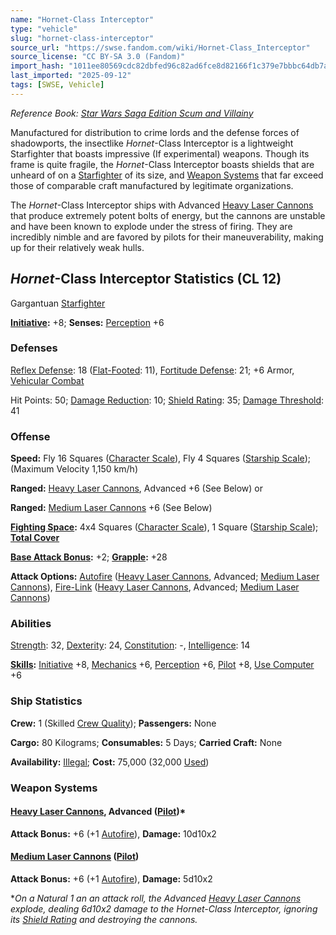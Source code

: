 ```yaml
---
name: "Hornet-Class Interceptor"
type: "vehicle"
slug: "hornet-class-interceptor"
source_url: "https://swse.fandom.com/wiki/Hornet-Class_Interceptor"
source_license: "CC BY-SA 3.0 (Fandom)"
import_hash: "1011ee80569cdc82dbfed96c82ad6fce8d82166f1c379e7bbbc64db7a0c57207"
last_imported: "2025-09-12"
tags: [SWSE, Vehicle]
---
```

*Reference Book: [Star Wars Saga Edition Scum and Villainy](https://swse.fandom.com/wiki/Star_Wars_Saga_Edition_Scum_and_Villainy)*

Manufactured for distribution to crime lords and the defense forces of shadowports, the insectlike *Hornet*-Class Interceptor is a lightweight Starfighter that boasts impressive (If experimental) weapons. Though its frame is quite fragile, the *Hornet*-Class Interceptor boasts shields that are unheard of on a [Starfighter](https://swse.fandom.com/wiki/Starfighter) of its size, and [Weapon Systems](https://swse.fandom.com/wiki/Weapon_Systems) that far exceed those of comparable craft manufactured by legitimate organizations.

The *Hornet*-Class Interceptor ships with Advanced [Heavy Laser Cannons](https://swse.fandom.com/wiki/Heavy_Laser_Cannons) that produce extremely potent bolts of energy, but the cannons are unstable and have been known to explode under the stress of firing. They are incredibly nimble and are favored by pilots for their maneuverability, making up for their relatively weak hulls.
## *Hornet*-Class Interceptor Statistics (CL 12)
Gargantuan [Starfighter](https://swse.fandom.com/wiki/Starfighter)

**[Initiative](https://swse.fandom.com/wiki/Initiative):** +8; **Senses:** [Perception](https://swse.fandom.com/wiki/Perception) +6
### Defenses
[Reflex Defense](https://swse.fandom.com/wiki/Reflex_Defense_(Vehicles)): 18 ([Flat-Footed](https://swse.fandom.com/wiki/Flat-Footed): 11), [Fortitude Defense](https://swse.fandom.com/wiki/Fortitude_Defense_(Vehicles)): 21; +6 Armor, [Vehicular Combat](https://swse.fandom.com/wiki/Vehicular_Combat)

Hit Points: 50; [Damage Reduction](https://swse.fandom.com/wiki/Damage_Reduction): 10; [Shield Rating](https://swse.fandom.com/wiki/Shield_Rating): 35; [Damage Threshold](https://swse.fandom.com/wiki/Damage_Threshold_(Vehicles)): 41
### Offense
**Speed:** Fly 16 Squares ([Character Scale](https://swse.fandom.com/wiki/Character_Scale)), Fly 4 Squares ([Starship Scale](https://swse.fandom.com/wiki/Starship_Scale)); (Maximum Velocity 1,150 km/h)

**Ranged:** [Heavy Laser Cannons](https://swse.fandom.com/wiki/Heavy_Laser_Cannons), Advanced +6 (See Below) or

**Ranged:** [Medium Laser Cannons](https://swse.fandom.com/wiki/Medium_Laser_Cannons) +6 (See Below)

**[Fighting Space](https://swse.fandom.com/wiki/Fighting_Space):** 4x4 Squares ([Character Scale](https://swse.fandom.com/wiki/Character_Scale)), 1 Square ([Starship Scale](https://swse.fandom.com/wiki/Starship_Scale)); **[Total Cover](https://swse.fandom.com/wiki/Total_Cover)**

**[Base Attack Bonus](https://swse.fandom.com/wiki/Base_Attack_Bonus):** +2; **[Grapple](https://swse.fandom.com/wiki/Grapple):** +28

**Attack Options:** [Autofire](https://swse.fandom.com/wiki/Autofire_(Vehicle_Combat)) ([Heavy Laser Cannons](https://swse.fandom.com/wiki/Heavy_Laser_Cannons), Advanced; [Medium Laser Cannons](https://swse.fandom.com/wiki/Medium_Laser_Cannons)), [Fire-Link](https://swse.fandom.com/wiki/Fire-Link) ([Heavy Laser Cannons](https://swse.fandom.com/wiki/Heavy_Laser_Cannons), Advanced; [Medium Laser Cannons](https://swse.fandom.com/wiki/Medium_Laser_Cannons))
### Abilities
[Strength](https://swse.fandom.com/wiki/Strength): 32, [Dexterity](https://swse.fandom.com/wiki/Dexterity): 24, [Constitution](https://swse.fandom.com/wiki/Constitution): -, [Intelligence](https://swse.fandom.com/wiki/Intelligence): 14

**[Skills](https://swse.fandom.com/wiki/Skills):** [Initiative](https://swse.fandom.com/wiki/Initiative) +8, [Mechanics](https://swse.fandom.com/wiki/Mechanics) +6, [Perception](https://swse.fandom.com/wiki/Perception) +6, [Pilot](https://swse.fandom.com/wiki/Pilot) +8, [Use Computer](https://swse.fandom.com/wiki/Use_Computer) +6
### Ship Statistics
**Crew:** 1 (Skilled [Crew Quality](https://swse.fandom.com/wiki/Crew_Quality)); **Passengers:** None

**Cargo:** 80 Kilograms; **Consumables:** 5 Days; **Carried Craft:** None

**Availability:** [Illegal](https://swse.fandom.com/wiki/Illegal); **Cost:** 75,000 (32,000 [Used](https://swse.fandom.com/wiki/Used))
### Weapon Systems
#### [**Heavy Laser Cannons**](https://swse.fandom.com/wiki/Heavy_Laser_Cannons)**, Advanced ([Pilot](https://swse.fandom.com/wiki/Pilot_(Vehicle_Combat)))***
**Attack Bonus:** +6 (+1 [Autofire](https://swse.fandom.com/wiki/Autofire_(Vehicle_Combat))), **Damage:** 10d10x2

#### **[Medium Laser Cannons](https://swse.fandom.com/wiki/Medium_Laser_Cannons) ([Pilot](https://swse.fandom.com/wiki/Pilot_(Vehicle_Combat)))**
**Attack Bonus:** +6 (+1 [Autofire](https://swse.fandom.com/wiki/Autofire_(Vehicle_Combat))), **Damage:** 5d10x2

**On a Natural 1 an an attack roll, the Advanced [Heavy Laser Cannons](https://swse.fandom.com/wiki/Heavy_Laser_Cannons) explode, dealing 6d10x2 damage to the *Hornet*-Class Interceptor, ignoring its [Shield Rating](https://swse.fandom.com/wiki/Shield_Rating) and destroying the cannons.*